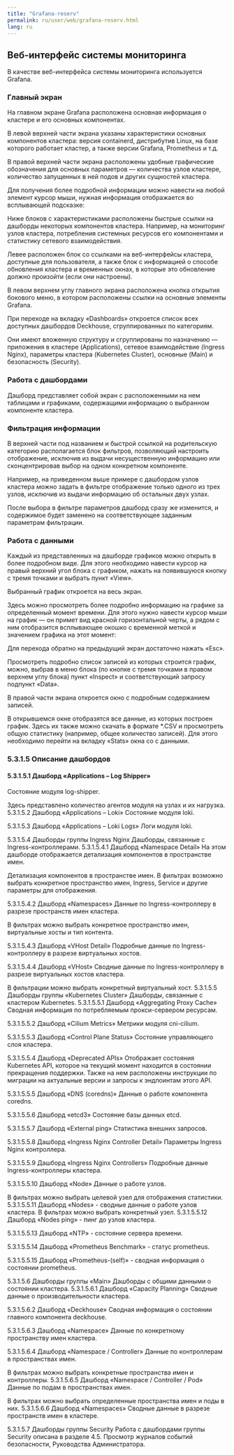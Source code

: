```yaml
---
title: "Grafana-reserv"
permalink: ru/user/web/grafana-reserv.html
lang: ru
---
```


## Веб-интерфейс системы мониторинга

В качестве веб-интерфейса системы мониторинга используется Grafana.

### Главный экран

На главном экране Grafana расположена основная информация о кластере и его основных компонентах.

В левой верхней части экрана указаны характеристики основных компонентов кластера: версия containerd, дистрибутив Linux, на базе которого работает кластер, а также версии Grafana, Prometheus и т.д.

В правой верхней части экрана расположены удобные графические обозначения для основных параметров — количества узлов кластере, количество запущенных в ней подов и других сущностей кластера.

Для получения более подробной информации можно навести на любой элемент курсор мыши, нужная информация отображается во всплывающей подсказке:

Ниже блоков с характеристиками расположены быстрые ссылки на дашборды некоторых компонентов кластера. Например, на мониторинг узлов кластера, потребления системных ресурсов его компонентами и статистику сетевого взаимодействия.

Левее расположен блок со ссылками на веб-интерфейсы кластера, доступные для пользователя, а также блок с информацией о способе обновления кластера и временных окнах, в которые это обновление должно произойти (если они настроены).

В левом верхнем углу главного экрана расположена кнопка открытия бокового меню, в котором расположены ссылки на основные элементы Grafana.

При переходе на вкладку «Dashboards» откроется список всех доступных дашбордов Deckhouse, сгруппированных по категориям.

Они имеют вложенную структуру и сгруппированы по назначению — приложения в кластере (Applications), сетевое взаимодействие (Ingress Nginx), параметры кластера (Kubernetes Cluster), основные (Main) и безопасность (Security).

### Работа с дашбордами

Дашборд представляет собой экран с расположенными на нем таблицами и графиками, содержащими информацию о выбранном компоненте кластера.

### Фильтрация информации
В верхней части под названием и быстрой ссылкой на родительскую категорию располагается блок фильтров, позволяющий настроить отображение, исключив из выдачи несущественную информацию или сконцентрировав выбор на одном конкретном компоненте.

Например, на приведенном выше примере с дашбордом узлов кластера можно задать в фильтре отображение только одного из трех узлов, исключив из выдачи информацию об остальных двух узлах.

После выбора в фильтре параметров дашборд сразу же изменится, и содержимое будет заменено на соответствующее заданным параметрам фильтрации.

### Работа с данными
Каждый из представленных на дашборде графиков можно открыть в более подробном виде. Для этого необходимо навести курсор на правый верхний угол блока с графиком, нажать на появившуюся кнопку с тремя точками и выбрать пункт «View».

Выбранный график откроется на весь экран.

Здесь можно просмотреть более подробно информацию на графике за определенный момент времени. Для этого нужно навести курсор мыши на график — он примет вид красной горизонтальной черты, а рядом с ним отобразится всплывающее окошко с временной меткой и значением графика на этот момент:

Для перехода обратно на предыдущий экран достаточно нажать «Esc».

Просмотреть подробно список записей из которых строится график, можно, выбрав в меню блока (по кнопке с тремя точками в правом верхнем углу блока) пункт «Inspect» и соответствующий запросу подпункт «Data».

В правой части экрана откроется окно с подробным содержанием записей.

В открывшемся окне отобразятся все данные, из которых построен график. Здесь их также можно скачать в формате *.CSV и просмотреть общую статистику (например, общее количество записей). Для этого необходимо перейти на вкладку «Stats» окна со с данными.

### 5.3.1.5 Описание дашбордов

#### 5.3.1.5.1 Дашборд «Applications – Log Shipper»
Состояние модуля log-shipper.

Здесь представлено количество агентов модуля на узлах и их нагрузка.
5.3.1.5.2 Дашборд «Applications – Loki»
Состояние модуля loki.

5.3.1.5.3 Дашборд «Applications – Loki Logs»
Логи модуля loki.

5.3.1.5.4 Дашборды группы Ingress Nginx
Дашборды, связанные с Ingress-контроллерами.
5.3.1.5.4.1 Дашборд «Namespace Detail»
На этом дашборде отображается детализация компонентов в пространстве имен.

Детализация компонентов в пространстве имен. В фильтрах возможно выбрать конкретное пространство имен, Ingress, Service и другие параметры для отображения.

5.3.1.5.4.2 Дашборд «Namespaces»
Данные по Ingress-контроллеру в разрезе пространств имен кластера.

В фильтрах можно выбрать конкретное пространство имен, виртуальные хосты и тип контента.

5.3.1.5.4.3 Дашборд «VHost Detail»
Подробные данные по Ingress-контроллеру в разрезе виртуальных хостов.

5.3.1.5.4.4 Дашборд «VHost»
Сводные данные по Ingress-контроллеру в разрезе виртуальных хостов кластера.

В фильтрации можно выбрать конкретный виртуальный хост.
5.3.1.5.5 Дашборды группы «Kubernetes Cluster»
Дашборды, связанные с кластером Kubernetes.
5.3.1.5.5.1 Дашборд «Aggregating Proxy Cache»
Сводная информация по потребляемым прокси-сервером ресурсам.

5.3.1.5.5.2 Дашборд «Cilium Metrics»
Метрики модуля cni-cilium.

5.3.1.5.5.3 Дашборд «Control Plane Status»
Состояние управляющего слоя кластера.

5.3.1.5.5.4 Дашборд «Deprecated APIs»
Отображает состояния Kubernetes API, которое на текущий момент находится в состоянии прекращения поддержки. Также на нем расположены инструкции по миграции на актуальные версии и запросы к эндпоинтам этого API.

5.3.1.5.5.5 Дашборд «DNS (coredns)»
Данные о работе компонента coredns.

5.3.1.5.5.6 Дашборд «etcd3»
Состояние базы данных etcd.

5.3.1.5.5.7 Дашборд «External ping»
Статистика внешних запросов.

5.3.1.5.5.8 Дашборд «Ingress Nginx Controller Detail»
Параметры Ingress Nginx контроллера.

5.3.1.5.5.9 Дашборд «Ingress Nginx Controllers»
Подробные данные Ingress-контроллеры кластера.

5.3.1.5.5.10 Дашборд «Node»
Данные о работе узлов.

В фильтрах можно выбрать целевой узел для отображения статистики.
5.3.1.5.5.11 Дашборд «Nodes» - сводные данные о работе узлов кластера. В фильтрах можно выбрать конкретный узел.
5.3.1.5.5.12 Дашборд «Nodes ping» - пинг до узлов кластера.

5.3.1.5.5.13 Дашборд «NTP» - состояние сервера времени.

5.3.1.5.5.14 Дашборд «Prometheus Benchmark» - статус prometheus.

5.3.1.5.5.15 Дашборд «Prometheus-(self)» - сводная информация о состоянии prometheus.

5.3.1.5.6 Дашборды группы «Main»
Дашборды с общими данными о состоянии кластера.
5.3.1.5.6.1 Дашборд «Capacity Planning»
Сводные данные о производительности кластера.

5.3.1.5.6.2 Дашборд «Deckhouse»
Сводная информация о состоянии главного компонента deckhouse.

5.3.1.5.6.3 Дашборд «Namespace»
Данные по конкретному пространству имен кластера.

5.3.1.5.6.4 Дашборд «Namespace / Controller»
Данные по контроллерам в пространствах имен.

В фильтрах можно выбрать конкретные пространства имен и контроллеры.
5.3.1.5.6.5 Дашборд «Namespace / Controller / Pod»
Данные по подам в пространствах имен.

В фильтрах можно выбрать определенные пространства имен и поды в них.
5.3.1.5.6.6 Дашборд «Namespaces»
Сводные данные в разрезе пространств имен в кластере.

5.3.1.5.7 Дашборды группы Security
Работа с дашбордами группы Security описана в разделе 4.5. Просмотр журналов событий безопасности, Руководства Администратора.
